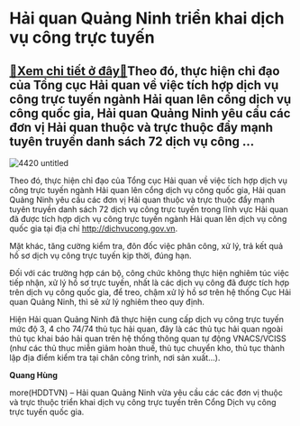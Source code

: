 Hải quan Quảng Ninh triển khai dịch vụ công trực tuyến
======================================================

[:gift:Xem chi tiết ở đây:gift:](https://hddtvn.com/hai-quan-quang-ninh-trien-khai-dich-vu-cong-truc-tuyen/)Theo đó, thực hiện chỉ đạo của Tổng cục Hải quan về việc tích hợp dịch vụ công trực tuyến ngành Hải quan lên cổng dịch vụ công quốc gia, Hải quan Quảng Ninh yêu cầu các đơn vị Hải quan thuộc và trực thuộc đẩy mạnh tuyên truyền danh sách 72 dịch vụ công …
--------------------------------------------------------------------------------------------------------------------------------------------------------------------------------------------------------------------------------------------------------------





![4420 untitled](https://haiquanonline.com.vn/stores/news_dataimages/hungdq/092020/29/09/in_article/4420_Untitled.jpg?rt=20200929100618 "undefined")



Theo đó, thực hiện chỉ đạo của Tổng cục Hải quan về việc tích hợp dịch vụ công trực tuyến ngành Hải quan lên cổng dịch vụ công quốc gia, Hải quan Quảng Ninh yêu cầu các đơn vị Hải quan thuộc và trực thuộc đẩy mạnh tuyên truyền danh sách 72 dịch vụ công trực tuyến trong lĩnh vực Hải quan đã được tích hợp dịch vụ công trực tuyến ngành Hải quan lên dịch vụ công quốc gia tại địa chỉ http://dichvucong.gov.vn.


Mặt khác, tăng cường kiểm tra, đôn đốc việc phân công, xử lý, trả kết quả hồ sơ dịch vụ công trực tuyến kịp thời, đúng hạn.


Đối với các trường hợp cán bộ, công chức không thực hiện nghiêm túc việc tiếp nhận, xử lý hồ sơ trực tuyến, nhất là các dịch vụ công đã được tích hợp trên dịch vụ công quốc gia, để treo, chậm xử lý hồ sơ trên hệ thống Cục Hải quan Quảng Ninh, thì sẽ xử lý nghiêm theo quy định.


Hiện Hải quan Quảng Ninh đã thực hiện cung cấp dịch vụ công trực tuyến mức độ 3, 4 cho 74/74 thủ tục hải quan, đây là các thủ tục hải quan ngoài thủ tục khai báo hải quan trên hệ thống thông quan tự động VNACS/VCISS (như các thủ thục miễn giảm hoàn thuế, thủ tục chuyển kho, thủ tục thành lập địa điểm kiểm tra tại chân công trình, nơi sản xuất…).




**Quang Hùng**



more(HDDTVN) – Hải quan Quảng Ninh vừa yêu cầu các các đơn vị thuộc và trực thuộc triển khai dịch vụ công trực tuyến trên Cổng Dịch vụ công trực tuyến quốc gia.

